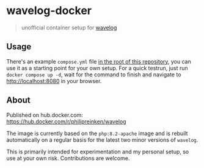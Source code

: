 # wavelog-docker

> unofficial container setup for [wavelog](https://github.com/wavelog/wavelog)

## Usage

There's an example `compose.yml` file [in the root of this repository](https://github.com/philipreinken/wavelog-docker),
you can use it as a starting point for your own setup. For a quick testrun, just run `docker compose up -d`, wait for
the command to finish and navigate to [http://localhost:8080](http://localhost:8080) in your browser.

## About

Published on hub.docker.com: https://hub.docker.com/r/philipreinken/wavelog

The image is currently based on the `php:8.2-apache` image and is rebuilt automatically on a regular basis for the
latest two minor versions of `wavelog`.

This is primarily intended for
experimentation and my personal setup, so use at your own risk. Contributions are welcome.
